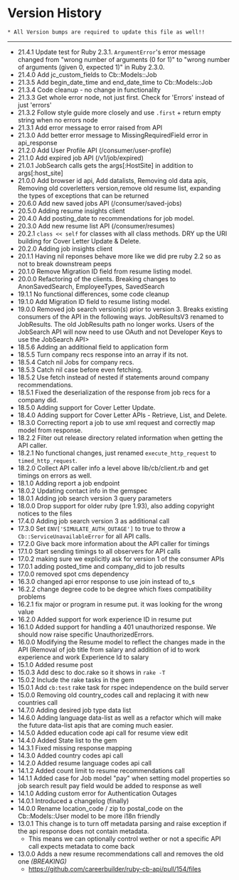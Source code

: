 Version History
====
    * All Version bumps are required to update this file as well!!
----
* 21.4.1 Update test for Ruby 2.3.1. `ArgumentError`'s error message changed from "wrong number of arguments (0 for 1)" to "wrong number of arguments (given 0, expected 1)" in Ruby 2.3.0.
* 21.4.0 Add jc_custom_fields to Cb::Models::Job
* 21.3.5 Add begin_date_time and end_date_time to Cb::Models::Job
* 21.3.4 Code cleanup - no change in functionality
* 21.3.3 Get whole error node, not just first. Check for 'Errors' instead of just 'errors'
* 21.3.2 Follow style guide more closely and use `.first` + return empty string when no errors node
* 21.3.1 Add error message to error raised from API
* 21.3.0 Add better error message to MissingRequiredField error in api_response
* 21.2.0 Add User Profile API (/consumer/user-profile)
* 21.1.0 Add expired job API (/v1/job/expired)
* 21.0.1 JobSearch calls gets the args[:HostSite] in addition to args[:host_site]
* 21.0.0 Add browser id api, Add datalists, Removing old data apis, Removing old coverletters version,remove old resume list, expanding the types of exceptions that can be returned
* 20.6.0 Add new saved jobs API (/consumer/saved-jobs)
* 20.5.0 Adding resume insights client
* 20.4.0 Add posting_date to recommendations for job model.
* 20.3.0 Add new resume list API (/consumer/resumes)
* 20.2.1 `class << self` for classes with all class methods. DRY up the URI building for Cover Letter Update & Delete.
* 20.2.0 Adding job insights client
* 20.1.1 Having nil reponses behave more like we did pre ruby 2.2 so as not to break downstream peeps
* 20.1.0 Remove Migration ID field from resume listing model.
* 20.0.0 Refactoring of the clients.  Breaking changes to AnonSavedSearch, EmployeeTypes, SavedSearch
* 19.1.1 No functional differences, some code cleanup
* 19.1.0 Add Migration ID field to resume listing model.
* 19.0.0 Removed job search version(s) prior to version 3.  Breaks existing consumers of the API in the following ways. JobResultsV3 renamed to JobResults.  The old JobResults path no longer works.  Users of the JobSearch API will now need to use OAuth and not Developer Keys to use the JobSearch API>
* 18.5.6 Adding an additional field to application form
* 18.5.5 Turn company recs response into an array if its not.
* 18.5.4 Catch nil Jobs for company recs.
* 18.5.3 Catch nil case before even fetching.
* 18.5.2 Use fetch instead of nested if statements around company recommendations.
* 18.5.1 Fixed the deserialization of the response from job recs for a company did.
* 18.5.0 Adding support for Cover Letter Update.
* 18.4.0 Adding support for Cover Letter APIs - Retrieve, List, and Delete.
* 18.3.0 Correcting report a job to use xml request and correctly map model from response.
* 18.2.2 Filter out release directory related information when getting the API caller.
* 18.2.1 No functional changes, just renamed `execute_http_request` to `timed_http_request`.
* 18.2.0 Collect API caller info a level above lib/cb/client.rb and get timings on errors as well.
* 18.1.0 Adding report a job endpoint
* 18.0.2 Updating contact info in the gemspec
* 18.0.1 Adding job search version 3 query parameters
* 18.0.0 Drop support for older ruby (pre 1.93), also adding copyright notices to the files
* 17.4.0 Adding job search version 3 as additional call
* 17.3.0 Set `ENV['SIMULATE_AUTH_OUTAGE']` to true to throw a `Cb::ServiceUnavailableError` for all API calls.
* 17.2.0 Give back more information about the API caller for timings
* 17.1.0 Start sending timings to all observers for API calls
* 17.0.2 making sure we explicitly ask for version 1 of the consumer APIs
* 17.0.1 adding posted_time and company_did to job results
* 17.0.0 removed spot cms dependency
* 16.3.0 changed api error response to use join instead of to_s
* 16.2.2 change degree code to be degree which fixes compatibility problems
* 16.2.1 fix major or program in resume put. it was looking for the wrong value
* 16.2.0 Added support for work experience ID in resume put
* 16.1.0 Added support for handling a 401 unauthorized response. We should now raise specific UnauthorizedErrors.
* 16.0.0 Modifying the Resume model to reflect the changes made in the API (Removal of job title from salary and
        addition of id to work experience and work Experience Id to salary
* 15.1.0 Added resume post
* 15.0.3 Add desc to doc.rake so it shows in `rake -T`
* 15.0.2 Include the rake tasks in the gem
* 15.0.1 Add `cb:test` rake task for rspec independence on the build server
* 15.0.0 Removing old country_codes call and replacing it with new countries call
* 14.7.0 Adding desired job type data list
* 14.6.0 Adding language data-list as well as a refactor which will make the future
         data-list apis that are coming much easier.
* 14.5.0 Added education code api call for resume view edit
* 14.4.0 Added State list to the gem
* 14.3.1 Fixed missing response mapping
* 14.3.0 Added country codes api call
* 14.2.0 Added resume language codes api call
* 14.1.2 Added count limit to resume recommendations call
* 14.1.1 Added case for Job model "pay" when setting model properties
         so job search result pay field would be added to response as well
* 14.1.0 Adding custom error for Authentication Outages
* 14.0.1 Introduced a changelog (finally)
* 14.0.0 Rename location_code / zip to postal_code on the Cb::Models::User model to be more i18n friendly
* 13.0.1 This change is to turn off metadata parsing and raise exception if the api response does not contain metadata.
    * This means we can optionally control wether or not a specific API call expects metadata to come back   
* 13.0.0 Adds a new resume recommendations call and removes the old one *(BREAKING)*
    * https://github.com/careerbuilder/ruby-cb-api/pull/154/files
